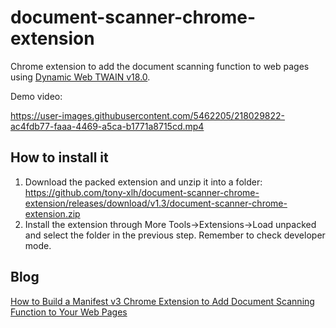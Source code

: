 # document-scanner-chrome-extension

Chrome extension to add the document scanning function to web pages using [Dynamic Web TWAIN v18.0](https://www.dynamsoft.com/web-twain/overview/).

Demo video:

<https://user-images.githubusercontent.com/5462205/218029822-ac4fdb77-faaa-4469-a5ca-b1771a8715cd.mp4>


## How to install it

1. Download the packed extension and unzip it into a folder: <https://github.com/tony-xlh/document-scanner-chrome-extension/releases/download/v1.3/document-scanner-chrome-extension.zip>
2. Install the extension through More Tools->Extensions->Load unpacked and select the folder in the previous step. Remember to check developer mode.

## Blog

[How to Build a Manifest v3 Chrome Extension to Add Document Scanning Function to Your Web Pages](https://www.dynamsoft.com/codepool/document-scanning-chrome-extension.html)

